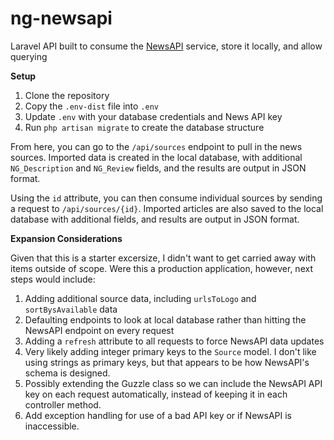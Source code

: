 ng-newsapi
===

Laravel API built to consume the [NewsAPI](https://newsapi.org) service, store it locally, and allow querying

**Setup**

1. Clone the repository
2. Copy the `.env-dist` file into `.env`
3. Update `.env` with your database credentials and News API key
4. Run `php artisan migrate` to create the database structure

From here, you can go to the `/api/sources` endpoint to pull in the news sources. Imported data is created in the local database, with additional `NG_Description` and `NG_Review` fields, and the results are output in JSON format.

Using the `id` attribute, you can then consume individual sources by sending a request to `/api/sources/{id}`. Imported articles are also saved to the local database with additional fields, and results are output in JSON format.

**Expansion Considerations**

Given that this is a starter excersize, I didn't want to get carried away with items outside of scope. Were this a production application, however, next steps would include:

1. Adding additional source data, including `urlsToLogo` and `sortBysAvailable` data
2. Defaulting endpoints to look at local database rather than hitting the NewsAPI endpoint on every request
3. Adding a `refresh` attribute to all requests to force NewsAPI data updates
4. Very likely adding integer primary keys to the `Source` model. I don't like using strings as primary keys, but that appears to be how NewsAPI's schema is designed.
5. Possibly extending the Guzzle class so we can include the NewsAPI API key on each request automatically, instead of keeping it in each controller method.
6. Add exception handling for use of a bad API key or if NewsAPI is inaccessible.
